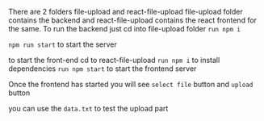 There are 2 folders 
file-upload and react-file-upload
file-upload folder contains the backend and react-file-upload contains the react frontend for the same.
To run the backend just 
cd into file-upload folder 
`run npm i`

`npm run start` to start the server

to start the front-end cd to react-file-upload
`run npm i` to install dependencies
`run npm start` to start the frontend server

Once the frontend has started you will see `select file` button and `upload` button 

you can use the `data.txt` to test the upload part
